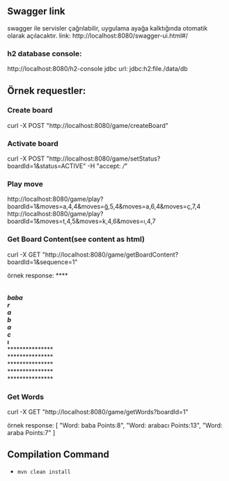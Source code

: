 ## Swagger link
swagger ile servisler çağrılabilir, uygulama ayağa kalktığında otomatik olarak açılacaktır. link:
http://localhost:8080/swagger-ui.html#/

### h2 database console:
http://localhost:8080/h2-console
jdbc url: jdbc:h2:file./data/db

## Örnek requestler:

### Create board
curl -X POST "http://localhost:8080/game/createBoard"

### Activate board
curl -X POST "http://localhost:8080/game/setStatus?boardId=1&status=ACTIVE" -H "accept: */*"

### Play move
http://localhost:8080/game/play?boardId=1&moves=a,4,4&moves=ğ,5,4&moves=a,6,4&moves=ç,7,4
http://localhost:8080/game/play?boardId=1&moves=t,4,5&moves=k,4,6&moves=ı,4,7

### Get Board Content(see content as html)
curl -X GET "http://localhost:8080/game/getBoardContent?boardId=1&sequence=1"

örnek response:
***************<br>
***************<br>
***************<br>
***baba********<br>
****r**********<br>
****a**********<br>
****b**********<br>
****a**********<br>
****c**********<br>
****ı**********<br>
***************<br>
***************<br>
***************<br>
***************<br>
***************<br>

### Get Words
curl -X GET "http://localhost:8080/game/getWords?boardId=1"

örnek response:
[
  "Word: baba Points:8",
  "Word: arabacı Points:13",
  "Word: araba Points:7"
]

## Compilation Command
- `mvn clean install`
